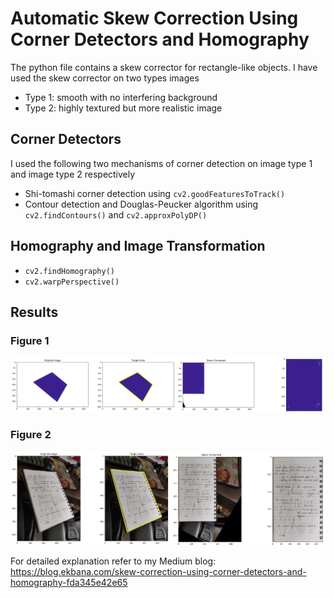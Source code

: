 # Automatic Skew Correction Using Corner Detectors and Homography

The python file contains a skew corrector for rectangle-like objects. I have used the skew corrector on two types images
- Type 1: smooth with no interfering background 
- Type 2: highly textured but more realistic image 

## Corner Detectors

I used the following two mechanisms of corner detection on image type 1 and image type 2 respectively
- Shi-tomashi corner detection using `cv2.goodFeaturesToTrack()`
- Contour detection and Douglas-Peucker algorithm using `cv2.findContours()` and `cv2.approxPolyDP()`

## Homography and Image Transformation

- `cv2.findHomography()`
- `cv2.warpPerspective()`

## Results 

### Figure 1
![](images/results_im1.png) 
### Figure 2
![](images/results_im2.png)

For detailed explanation refer to my Medium blog: https://blog.ekbana.com/skew-correction-using-corner-detectors-and-homography-fda345e42e65

